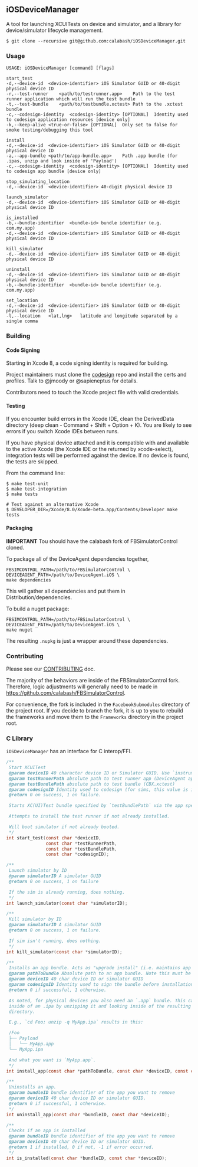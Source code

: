 ## iOSDeviceManager

A tool for launching XCUITests on device and simulator, and a library
for device/simulator lifecycle management.

```
$ git clone --recursive git@github.com:calabash/iOSDeviceManager.git
```

### Usage

```
USAGE: iOSDeviceManager [command] [flags]

start_test
-d,--device-id	<device-identifier>	iOS Simulator GUID or 40-digit physical device ID
-r,--test-runner	<path/to/testrunner.app>	Path to the test runner application which will run the test bundle
-t,--test-bundle	<path/to/testbundle.xctest>	Path to the .xctest bundle
-c,--codesign-identity	<codesign-identity> [OPTIONAL] 	Identity used to codesign application resources [device only]
-k,--keep-alive	<true-or-false> [OPTIONAL] 	Only set to false for smoke testing/debugging this tool

install
-d,--device-id	<device-identifier>	iOS Simulator GUID or 40-digit physical device ID
-a,--app-bundle	<path/to/app-bundle.app>	Path .app bundle (for .ipas, unzip and look inside of 'Payload')
-c,--codesign-identity	<codesign-identity> [OPTIONAL] 	Identity used to codesign app bundle [device only]

stop_simulating_location
-d,--device-id	<device-identifier> 40-digit physical device ID

launch_simulator
-d,--device-id	<device-identifier>	iOS Simulator GUID or 40-digit physical device ID

is_installed
-b,--bundle-identifier	<bundle-id>	bundle identifier (e.g. com.my.app)
-d,--device-id	<device-identifier>	iOS Simulator GUID or 40-digit physical device ID

kill_simulator
-d,--device-id	<device-identifier>	iOS Simulator GUID or 40-digit physical device ID

uninstall
-d,--device-id	<device-identifier>	iOS Simulator GUID or 40-digit physical device ID
-b,--bundle-identifier	<bundle-id>	bundle identifier (e.g. com.my.app)

set_location
-d,--device-id	<device-identifier>	iOS Simulator GUID or 40-digit physical device ID
-l,--location	<lat,lng>	latitude and longitude separated by a single comma

```

### Building

#### Code Signing

Starting in Xcode 8, a code signing identity is required for building.

Project maintainers must clone the [codesign](https://github.com/calabash/calabash-codesign)
repo and install the certs and profiles. Talk to @jmoody or @sapieneptus
for details.

Contributors need to touch the Xcode project file with valid
credentials.

#### Testing

If you encounter build errors in the Xcode IDE, clean the DerivedData
directory (deep clean - Command + Shift + Option + K).  You are likely
to see errors if you switch Xcode IDEs between runs.

If you have physical device attached and it is compatible with and
available to the active Xcode (the Xcode IDE or the returned by
xcode-select), integration tests will be performed against the device.
If no device is found, the tests are skipped.

From the command line:

```
$ make test-unit
$ make test-integration
$ make tests

# Test against an alternative Xcode
$ DEVELOPER_DIR=/Xcode/8.0/Xcode-beta.app/Contents/Developer make tests
```

#### Packaging

**IMPORTANT** Tou should have the calabash fork of FBSimulatorControl cloned.

To package all of the DeviceAgent dependencies together,

```shell
FBSIMCONTROL_PATH=/path/to/FBSimulatorControl \
DEVICEAGENT_PATH=/path/to/DeviceAgent.iOS \
make dependencies
```

This will gather all dependencies and put them in Distribution/dependencies.

To build a nuget package:

```shell
FBSIMCONTROL_PATH=/path/to/FBSimulatorControl \
DEVICEAGENT_PATH=/path/to/DeviceAgent.iOS \
make nuget
```

The resulting `.nupkg` is just a wrapper around these dependencies.


### Contributing

Please see our [CONTRIBUTING](CONTRIBUTING) doc.

The majority of the behaviors are inside of the FBSimulatorControl fork.
Therefore, logic adjustments will generally need to be made in
https://github.com/calabash/FBSimulatorControl.

For convenience, the fork is included in the `FacebookSubmodules`
directory of the project root. If you decide to branch the fork, it is
up to you to rebuild the frameworks and move them to the `Frameworks`
directory in the project root.

### C Library

`iOSDeviceManager` has an interface for C interop/FFI.

```C
/**
 Start XCUITest
 @param deviceID 40 character device ID or Simulator GUID. Use `instruments -s devices` to list Sim IDs.
 @param testRunnerPath absolute path to test runner app (DeviceAgent app bundle)
 @param testBundlePath absolute path to test bundle (CBX.xctest)
 @param codesignID Identity used to codesign (for sims, this value is ignored).
 @return 0 on success, 1 on failure.

 Starts XC(UI)Test bundle specified by `testBundlePath` via the app specified by `testRunnerPath`.

 Attempts to install the test runner if not already installed.

 Will boot simulator if not already booted.
 */
int start_test(const char *deviceID,
               const char *testRunnerPath,
               const char *testBundlePath,
               const char *codesignID);

/**
 Launch simulator by ID
 @param simulatorID A simulator GUID
 @return 0 on success, 1 on failure

 If the sim is already running, does nothing.
 */
int launch_simulator(const char *simulatorID);

/**
 Kill simulator by ID
 @param simulatorID A simulator GUID
 @return 0 on success, 1 on failure.

 If sim isn't running, does nothing.
 */
int kill_simulator(const char *simulatorID);

/**
 Installs an app bundle. Acts as "upgrade install" (i.e. maintains app data of any previous installation).
 @param pathToBundle Absolute path to an app bundle. Note this must be a .app bundle, even for physical devices.
 @param deviceID 40 char device ID or simulator GUID
 @param codesignID Identity used to sign the bundle before installation. Ignored for sims apps.
 @return 0 if successful, 1 otherwise.

 As noted, for physical devices you also need an `.app` bundle. This can be found
 inside of an .ipa by unzipping it and looking inside of the resulting 'Payload'
 directory.

 E.g., `cd Foo; unzip -q MyApp.ipa` results in this:

 /Foo
 ├── Payload
 │   └── MyApp.app
 └── MyApp.ipa

 And what you want is `MyApp.app`.
 */
int install_app(const char *pathToBundle, const char *deviceID, const char *codesignID);

/**
 Uninstalls an app.
 @param bundleID bundle identifier of the app you want to remove
 @param deviceID 40 char device ID or simulator GUID.
 @return 0 if successful, 1 otherwise.
 */
int uninstall_app(const char *bundleID, const char *deviceID);

/**
 Checks if an app is installed
 @param bundleID bundle identifier of the app you want to remove
 @param deviceID 40 char device ID or simulator GUID.
 @return 1 if installed, 0 if not, -1 if error occurred.
 */
int is_installed(const char *bundleID, const char *deviceID);
```
